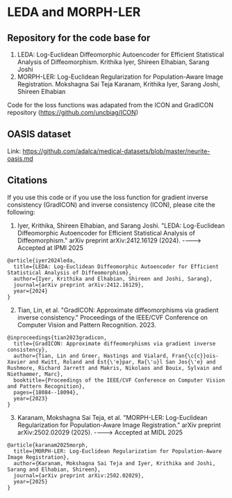# LEDA and MORPH-LER

## Repository for the code base for 
1. LEDA: Log-Euclidean Diffeomorphic Autoencoder for Efficient Statistical Analysis of Diffeomorphism. Krithika Iyer, Shireen Elhabian, Sarang Joshi
2. MORPH-LER: Log-Euclidean Regularization for Population-Aware Image Registration. Mokshagna Sai Teja Karanam, Krithika Iyer, Sarang Joshi, Shireen Elhabian

Code for the loss functions was adapated from the ICON and GradICON repository (https://github.com/uncbiag/ICON)

## OASIS dataset
Link: https://github.com/adalca/medical-datasets/blob/master/neurite-oasis.md

## Citations
If you use this code or if you use the loss function for gradient inverse consistency (GradICON) and inverse consistency (ICON), please cite the following: 
1. Iyer, Krithika, Shireen Elhabian, and Sarang Joshi. "LEDA: Log-Euclidean Diffeomorphic Autoencoder for Efficient Statistical Analysis of Diffeomorphism." arXiv preprint arXiv:2412.16129 (2024). ----> Accepted at IPMI 2025
```
@article{iyer2024leda,
  title={LEDA: Log-Euclidean Diffeomorphic Autoencoder for Efficient Statistical Analysis of Diffeomorphism},
  author={Iyer, Krithika and Elhabian, Shireen and Joshi, Sarang},
  journal={arXiv preprint arXiv:2412.16129},
  year={2024}
}
```
2. Tian, Lin, et al. "GradICON: Approximate diffeomorphisms via gradient inverse consistency." Proceedings of the IEEE/CVF Conference on Computer Vision and Pattern Recognition. 2023.
```
@inproceedings{tian2023gradicon,
  title={GradICON: Approximate diffeomorphisms via gradient inverse consistency},
  author={Tian, Lin and Greer, Hastings and Vialard, Fran{\c{c}}ois-Xavier and Kwitt, Roland and Est{\'e}par, Ra{\'u}l San Jos{\'e} and Rushmore, Richard Jarrett and Makris, Nikolaos and Bouix, Sylvain and Niethammer, Marc},
  booktitle={Proceedings of the IEEE/CVF Conference on Computer Vision and Pattern Recognition},
  pages={18084--18094},
  year={2023}
}
```
3. Karanam, Mokshagna Sai Teja, et al. "MORPH-LER: Log-Euclidean Regularization for Population-Aware Image Registration." arXiv preprint arXiv:2502.02029 (2025). ----> Accepted at MIDL 2025
```
@article{karanam2025morph,
  title={MORPH-LER: Log-Euclidean Regularization for Population-Aware Image Registration},
  author={Karanam, Mokshagna Sai Teja and Iyer, Krithika and Joshi, Sarang and Elhabian, Shireen},
  journal={arXiv preprint arXiv:2502.02029},
  year={2025}
}
```
